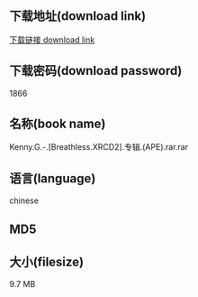 ## 下载地址(download link)
[下载链接 download link](https://voluble-croquembouche-d321dc.netlify.app/?s=Kenny.G.-.%5BBreathless.XRCD2%5D.%E4%B8%93%E8%BE%91.%28APE%29.rar)

## 下载密码(download password)
1866

## 名称(book name)
Kenny.G.-.[Breathless.XRCD2].专辑.(APE).rar.rar

## 语言(language)
chinese

## MD5


## 大小(filesize)
9.7 MB
